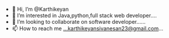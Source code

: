- 👋 Hi, I’m @Karthikeyan
- 👀 I’m interested in Java,python,full stack web developer....
- 💞️ I’m looking to collaborate on software developer...... 
- 📫 How to reach me ...karthikeyansivanesan23@gmail.com...

<!---
KarthikeyanSivanesan23/KarthikeyanSivanesan23 is a ✨ special ✨ repository because its `README.md` (this file) appears on your GitHub profile.
You can click the Preview link to take a look at your changes.
--->
